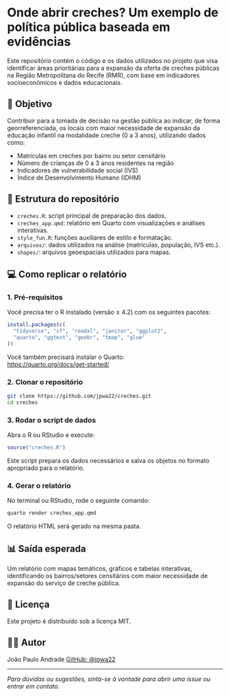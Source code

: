 # Onde abrir creches? Um exemplo de política pública baseada em evidências

Este repositório contém o código e os dados utilizados no projeto que visa identificar áreas prioritárias para a expansão da oferta de creches públicas na Região Metropolitana do Recife (RMR), com base em indicadores socioeconômicos e dados educacionais.

## 🧭 Objetivo

Contribuir para a tomada de decisão na gestão pública ao indicar, de forma georreferenciada, os locais com maior necessidade de expansão da educação infantil na modalidade creche (0 a 3 anos), utilizando dados como:

- Matrículas em creches por bairro ou setor censitário
- Número de crianças de 0 a 3 anos residentes na região
- Indicadores de vulnerabilidade social (IVS)
- Índice de Desenvolvimento Humano (IDHM)

## 📂 Estrutura do repositório

- `creches.R`: script principal de preparação dos dados.
- `creches_app.qmd`: relatório em Quarto com visualizações e análises interativas.
- `style_fun.R`: funções auxiliares de estilo e formatação.
- `arquivos/`: dados utilizados na análise (matrículas, população, IVS etc.).
- `shapes/`: arquivos geoespaciais utilizados para mapas.

## 💻 Como replicar o relatório

### 1. Pré-requisitos

Você precisa ter o R instalado (versão ≥ 4.2) com os seguintes pacotes:

```r
install.packages(c(
  "tidyverse", "sf", "readxl", "janitor", "ggplot2",
  "quarto", "ggtext", "geobr", "tmap", "glue"
))
```

Você também precisará instalar o Quarto:  
https://quarto.org/docs/get-started/

### 2. Clonar o repositório

```bash
git clone https://github.com/jpwa22/creches.git
cd creches
```

### 3. Rodar o script de dados

Abra o R ou RStudio e execute:

```r
source("creches.R")
```

Este script prepara os dados necessários e salva os objetos no formato apropriado para o relatório.

### 4. Gerar o relatório

No terminal ou RStudio, rode o seguinte comando:

```bash
quarto render creches_app.qmd
```

O relatório HTML será gerado na mesma pasta.

## 📊 Saída esperada

Um relatório com mapas temáticos, gráficos e tabelas interativas, identificando os bairros/setores censitários com maior necessidade de expansão do serviço de creche pública.

## 📌 Licença

Este projeto é distribuído sob a licença MIT.

## 🙋‍♂️ Autor

João Paulo Andrade 
[GitHub: @jpwa22](https://github.com/jpwa22)

---

*Para dúvidas ou sugestões, sinta-se à vontade para abrir uma issue ou entrar em contato.*
